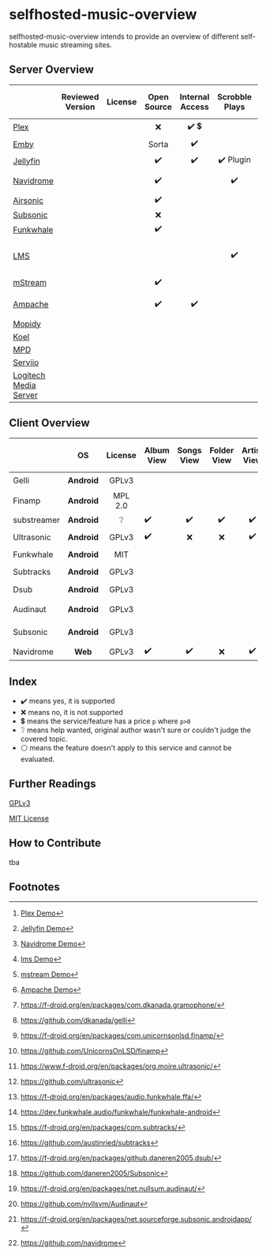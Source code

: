 # selfhosted-music-overview

selfhosted-music-overview intends to provide an overview of different self-hostable music streaming sites.




## Server Overview



|                                                              | Reviewed Version | License |    Open Source     |            Internal Access             |      Scrobble Plays       |         Can Read Tags          |         Can Write Tags         |    Subsonic API    |            Can Share Music             | Multi-User Support | Multi-Library Support |  Smart Playlists   |  Heart/ Favorites  |   5 Star Rating    |    Replay Gain     |     Transcode      | Demo                              |
| ------------------------------------------------------------ | :--------------: | :-----: | :----------------: | :------------------------------------: | :-----------------------: | :----------------------------: | :----------------------------: | :----------------: | :------------------------------------: | :----------------: | :-------------------: | :----------------: | :----------------: | :----------------: | :----------------: | :----------------: | --------------------------------- |
| [Plex](https://github.com/plexinc/)              |                  |         |        :x:         | :heavy_check_mark: :heavy_dollar_sign: |                           |       :heavy_check_mark:       |       :heavy_check_mark:       |        :x:         | :heavy_check_mark: :heavy_dollar_sign: | :heavy_check_mark: |  :heavy_check_mark:   | :heavy_check_mark: | :heavy_check_mark: |                    |                    |                    | :heavy_check_mark: [^plexdemo]                |
| [Emby](https://github.com/MediaBrowser/Emby)                 |                  |         |       Sorta        |           :heavy_check_mark:           |                           |                                |                                |                    |                                        |                    |                       |                    |                    |                    |                    |                    |                                   |
| [Jellyfin](https://jellyfin.org/)             |                  |         | :heavy_check_mark: |           :heavy_check_mark:           | :heavy_check_mark: Plugin |       :heavy_check_mark:       |       :heavy_check_mark:       |        :x:         |           :heavy_check_mark:           | :heavy_check_mark: |  :heavy_check_mark:   |        :x:         | :heavy_check_mark: |        :x:         |        :x:         | :heavy_check_mark: | :heavy_check_mark: [^jellyfindemo]              |
| [Navidrome](https://github.com/navidrome)    |                  |         | :heavy_check_mark: |                                        |    :heavy_check_mark:     |       :heavy_check_mark:       |              :x:               | :heavy_check_mark: |           :heavy_check_mark:           | :heavy_check_mark: |      :x: Future       |     :x: Future     | :heavy_check_mark: | :heavy_check_mark: | :heavy_check_mark: | :heavy_check_mark: | :heavy_check_mark: [^navidromedemo]               |
| [Airsonic](https://airsonic.github.io/)                      |                  |         | :heavy_check_mark: |                                        |                           |                                |                                |                    |                                        |                    |                       |                    |                    |                    |                    |                    |                                   |
| [Subsonic](https://github.com/subsonic)                      |                  |         |        :x:         |                                        |                           |                                |                                |                    |                                        |                    |                       |                    |                    |                    |                    |                    |                                   |
| [Funkwhale](https://funkwhale.audio/)                        |                  |         | :heavy_check_mark: |                                        |                           |                                |                                | :heavy_check_mark: |           :heavy_check_mark:           |                    |                       |                    |                    |                    |                    |                    |                                   |
| [LMS](https://github.com/epoupon/lms)                        |                  |         |                    |                                        |    :heavy_check_mark:     | :heavy_check_mark: Multi-Value | :heavy_check_mark: Multi-Value | :heavy_check_mark: |                                        | :heavy_check_mark: |                       | :heavy_check_mark: | :heavy_check_mark: |                    |                    |                    | :heavy_check_mark: [^lmsdemo]     |
| [mStream](https://mstream.io/)                               |                  |         | :heavy_check_mark: |                                        |                           |                                |                                |                    |           :heavy_check_mark:           |                    |                       |        :x:         |                    | :heavy_check_mark: | :heavy_check_mark: | :heavy_check_mark: | :heavy_check_mark: [^mstreamdemo] |
| [Ampache](https://ampache.org/)                              |                  |         | :heavy_check_mark: |           :heavy_check_mark:           |                           |       :heavy_check_mark:       | :heavy_check_mark: File or DB  | :heavy_check_mark: |                                        | :heavy_check_mark: |                       | :heavy_check_mark: | :heavy_check_mark: | :heavy_check_mark: |                    | :heavy_check_mark: | :heavy_check_mark: [^Ampachedemo]  |
| [Mopidy](https://docs.mopidy.com/)                           |                  |         |                    |                                        |                           |                                |                                |                    |                                        |                    |                       |                    |                    |                    |                    |                    |                                   |
| [Koel](https://koel.dev/)                                    |                  |         |                    |                                        |                           |                                |                                |                    |                                        |                    |                       |                    |                    |                    |                    |                    |                                   |
| [MPD](https://www.musicpd.org/)                              |                  |         |                    |                                        |                           |                                |                                |                    |                                        |                    |                       |                    |                    |                    |                    |                    |                                   |
| [Serviio](https://www.serviio.org/)                          |                  |         |                    |                                        |                           |                                |                                |                    |                                        |                    |                       |                    |                    |                    |                    |                    |                                   |
| [Logitech Media Server](https://www.mysqueezebox.com/download) |                  |         |                    |                                        |                           |                                |                                |                    |                                        |                    |                       |                    |                    |                    |                    |                    |                                   |



[^plexdemo]: [Plex Demo](https://app.plex.tv/desktop/#!/)
[^jellyfindemo]: [Jellyfin Demo](https://demo.jellyfin.org/)
[^navidromedemo]: [Navidrome Demo](https://www.navidrome.org/demo/)
[^lmsdemo]: [lms Demo](https://lms.demo.poupon.io/)
[^mstreamdemo]: [mstream Demo](https://demo.mstream.io/?)
[^Ampachedemo]: [Ampache Demo](https://ampache.org/demo.html)


## Client Overview

|                                                              |     OS      | License | Album View         |     Songs View     |    Folder View     |    Artist View     |     Genre View     |    Decade View     |     Year View      |  Playlist Support  |  Most Played Song  | Most Played Album  | Recently Played Song | Recently Played Album | Recently Added Song | Recently Added Album |    Offline Mode    |   Download Music   |      Podcasts      | Last.FM Scrobbling |   Similar Songs    |  Artist Top Songs  |    Shuffle Play    | Favourites / Starred / Bookmark |      5 Stars       |  Search function   | Chromecast Support | Android Auto |        mp3         |        opus        |        flac        |     Dark Mode      |     Themeable      |    Open Source     |        free        | Smart Recommendations | f-droid                                 | Source Code                  |  Reviewed Version  |
| ------------------------------------------------------------ | :---------: | :-----: | ------------------ | :----------------: | :----------------: | :----------------: | :----------------: | :----------------: | :----------------: | :----------------: | :----------------: | :----------------: | :------------------: | :-------------------: | :-----------------: | :------------------: | :----------------: | :----------------: | :----------------: | :----------------: | :----------------: | :----------------: | :----------------: | :-----------------------------: | :----------------: | :----------------: | :----------------: | :----------: | :----------------: | :----------------: | :----------------: | :----------------: | :----------------: | :----------------: | :----------------: | :-------------------: | --------------------------------------- | ----------------------------------- | :----------------: |
| Gelli                                                        | **Android** |  GPLv3  |                    |                    |                    |                    |                    |                    |                    |                    |                    |                    |                      |                       |                     |                      |                    |                    |                    |                    |                    |                    |                    |                                 |                    |                    |                    |              |                    |                    |                    |                    |                    | :heavy_check_mark: | :heavy_check_mark: |                       | :heavy_check_mark: [^fdroid-gelii]      | github [^github-gelli] |       1.3.2        |
| Finamp                                                       | **Android** | MPL 2.0 |                    |                    |                    |                    |                    |                    |                    |                    |                    |                    |                      |                       |                     |                      |                    |                    |                    |                    |                    |                    |                    |                                 |                    |                    |                    |              |                    |                    |                    |                    |                    | :heavy_check_mark: | :heavy_check_mark: |                       | :heavy_check_mark: [^fdroid-finamp]     | github  [^github-finamp] |       0.5.1        |
| substreamer | **Android** | :grey_question: | :heavy_check_mark: | :heavy_check_mark: | :heavy_check_mark: | :heavy_check_mark: |                    | :heavy_check_mark: |        :x:         | :heavy_check_mark: |                    |                    |                      |                       |                     |                      | :heavy_check_mark: | :heavy_check_mark: | :heavy_check_mark: | :heavy_check_mark: | :heavy_check_mark: | :heavy_check_mark: | :heavy_check_mark: |       :heavy_check_mark:        |        :x:         | :heavy_check_mark: |                    |              | :heavy_check_mark: | :heavy_check_mark: |         ?          | :heavy_check_mark: |        :x:         |        :x:         | :heavy_check_mark: |  :heavy_check_mark:   | :x: | :x: |       0.5.1        |
| Ultrasonic                                                   | **Android** | GPLv3 | :heavy_check_mark: |        :x:         |        :x:         | :heavy_check_mark: |        :x:         |        :x:         | :heavy_check_mark: | :heavy_check_mark: |        :x:         | :heavy_check_mark: |         :x:          |  :heavy_check_mark:   |         :x:         |  :heavy_check_mark:  |        :x:         | :heavy_check_mark: |                    | :heavy_check_mark: |                    |                    | :heavy_check_mark: |       :heavy_check_mark:        | :heavy_check_mark: | :heavy_check_mark: |        :x:         |     :x:      | :heavy_check_mark: |                    | :heavy_check_mark: | :heavy_check_mark: |                    | :heavy_check_mark: | :heavy_check_mark: |                       | :heavy_check_mark: [^fdroid-ultrasonic] | github [^github-ultrasonic] |       2.23.1       |
| Funkwhale                                        | **Android** | MIT |                    |                    |                    |                    |                    |                    |                    |                    |                    |                    |                      |                       |                     |                      |                    |                    |                    |                    |                    |                    |                    |                                 |                    |                    |                    |              |                    |                    |                    |                    |                    | :heavy_check_mark: | :heavy_check_mark: |                       | :heavy_check_mark: [^fdroid-funkwhale] | gitlab [^gitlab-funkwhale] | 0.1.4 |
| Subtracks                                                    | **Android** | GPLv3 |                    |                    |                    |                    |                    |                    |                    |                    |                    |                    |                      |                       |                     |                      |                    |                    |                    |                    |                    |                    |                    |                                 |                    |                    |                    |              |                    |                    |                    |                    |                    | :heavy_check_mark: | :heavy_check_mark: |                       | :heavy_check_mark: [^fdroid-subtracks] | github [^github-subtracks] | 1.0.1 |
| Dsub                                                         | **Android** | GPLv3 |                    |                    |                    |                    |                    |                    |                    |                    |                    |                    |                      |                       |                     |                      |                    |                    |                    |                    |                    |                    |                    |                                 |                    |                    | :heavy_check_mark: |              |                    |                    |                    |                    |                    | :heavy_check_mark: | :heavy_check_mark: |                       | :heavy_check_mark: [^fdroid-dsub] | github [^github-dsub] |       5.5.2        |
| Audinaut                                                     | **Android** | GPLv3 |                    |                    |                    |                    |                    |                    |                    |                    |                    |                    |                      |                       |                     |                      |                    |                    |                    |                    |                    |                    |                    |                                 |                    |                    |                    |              |                    |                    |                    |                    |                    | :heavy_check_mark: | :heavy_check_mark: |                       | :heavy_check_mark: [^fdroid-audinaut] | github [^github-audinaut] | 0.5.1 (202) |
| Subsonic                                                     | **Android** | GPLv3 |                    |                    |                    |                    |                    |                    |                    |                    |                    |                    |                      |                       |                     |                      |                    |                    |                    |                    |                    |                    |                    |                                 |                    |                    |                    |              |                    |                    |                    |                    |                    | :heavy_check_mark: | :heavy_check_mark: |                       | :heavy_check_mark: [^fdroid-subsonic] | sourceforge[^sourceforge-subsonic] | 4.4 (59) |
| Navidrome                    |   **Web**   |  GPLv3  | :heavy_check_mark: | :heavy_check_mark: |        :x:         | :heavy_check_mark: | :heavy_check_mark: |        :x:         | :heavy_check_mark: | :heavy_check_mark: | :heavy_check_mark: | :heavy_check_mark: |  :heavy_check_mark:  |  :heavy_check_mark:   | :heavy_check_mark:  |  :heavy_check_mark:  |        :x:         | :heavy_check_mark: |        :x:         | :heavy_check_mark: |        :x:         |        :x:         | :heavy_check_mark: |       :heavy_check_mark:        |        :x:         | :heavy_check_mark: |                    |              | :heavy_check_mark: | :heavy_check_mark: | :heavy_check_mark: | :heavy_check_mark: | :heavy_check_mark: | :heavy_check_mark: | :heavy_check_mark: |          :x:          | :white_circle: | github [^github-navidrome] | 0.46.0 |

[^fdroid-gelii]: https://f-droid.org/en/packages/com.dkanada.gramophone/
[^github-gelli]: https://github.com/dkanada/gelli
[^fdroid-finamp]: https://f-droid.org/en/packages/com.unicornsonlsd.finamp/
[^github-finamp]: https://github.com/UnicornsOnLSD/finamp
[^fdroid-ultrasonic]: https://www.f-droid.org/en/packages/org.moire.ultrasonic/
[^github-finamp]: https://github.com/UnicornsOnLSD/finamp

[^github-ultrasonic]: https://github.com/ultrasonic
[^gplay-substreamer]: https://play.google.com/store/apps/details?id=com.ghenry22.substream2&hl=en&gl=US
[^gitlab-funkwhale]: https://dev.funkwhale.audio/funkwhale/funkwhale-android
[^fdroid-subtracks]: https://f-droid.org/en/packages/com.subtracks/
[^github-subtracks]: https://github.com/austinried/subtracks
[^fdroid-dsub]: https://f-droid.org/en/packages/github.daneren2005.dsub/
[^github-dsub]: https://github.com/daneren2005/Subsonic
[^fdroid-audinaut]: https://f-droid.org/en/packages/net.nullsum.audinaut/
[^github-audinaut]: https://github.com/nvllsvm/Audinaut
[^fdroid-subsonic]: https://f-droid.org/en/packages/net.sourceforge.subsonic.androidapp/

[ sourceforge-subsonic]: https://sourceforge.net/projects/subsonic/

[^github-navidrome]: https://github.com/navidrome





[^website-subsonic]: http://www.subsonic.org/pages/index.jsp
[^website-funkwhale]: https://funkwhale.audio/
[^fdroid-funkwhale]: https://f-droid.org/en/packages/audio.funkwhale.ffa/









## Index

- :heavy_check_mark: means yes, it is supported
- :x: means no, it is not supported
- :heavy_dollar_sign: means the service/feature has a price `p` where `p>0` 
- :grey_question: means help wanted, original author wasn't sure or couldn't judge the covered topic.
- :white_circle: means the feature doesn't apply to this service and cannot be evaluated.

## Further Readings

[GPLv3](https://www.gnu.org/licenses/gpl-3.0.en.html)

[MIT License](https://mit-license.org/)

## How to Contribute

tba

## Footnotes
